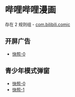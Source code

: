 # 哔哩哔哩漫画

存在 2 规则组 - [com.bilibili.comic](/src/apps/com.bilibili.comic.ts)

## 开屏广告

- [快照-0](https://inspect.gkd.li/import/13063673)

## 青少年模式弹窗

- [快照-0](https://inspect.gkd.li/import/13063676)
- [快照-1](https://gkd-kit.gitee.io/import/13262801)
